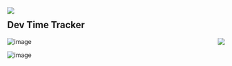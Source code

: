 <img align="left" src="https://www.iconsdb.com/icons/download/color/59FF6F/time-48.gif" />

## Dev Time Tracker


<img align="right" src="https://user-images.githubusercontent.com/23088305/46186931-29bb3480-c2af-11e8-8419-96d5df6dbc47.png" />


![image](https://user-images.githubusercontent.com/23088305/46271539-0b597100-c51b-11e8-8339-e4afea309665.png)

![image](https://user-images.githubusercontent.com/23088305/46186898-01333a80-c2af-11e8-9da4-4f9806806369.png)



